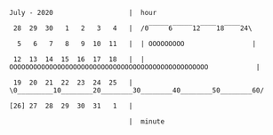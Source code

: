 ``July - 2020                   |  hour``

`` 28  29  30   1   2   3   4   |  /0‾‾‾‾‾6‾‾‾‾‾12‾‾‾‾18‾‾‾‾24\ ``

``  5   6   7   8   9  10  11   |  | OOOOOOOOO                 |``

`` 12  13  14  15  16  17  18   |  | OOOOOOOOOOOOOOOOOOOOOOOOOOOOOOOOOOOOOOOOOOOOOOOOOO            |``

`` 19  20  21  22  23  24  25   |  \0_________10________20________30________40________50________60/``

``[26] 27  28  29  30  31   1   |  ``

``                              |  minute``

````

